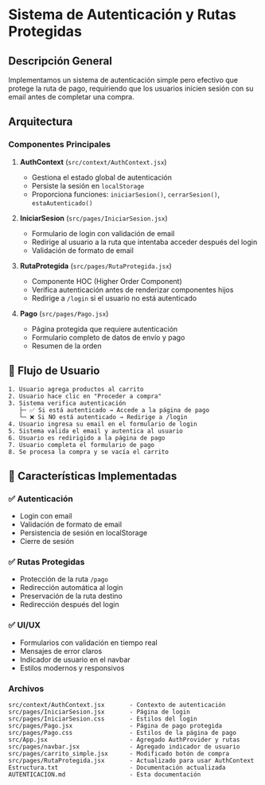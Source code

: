 #  Sistema de Autenticación y Rutas Protegidas

##  Descripción General

Implementamos un sistema de autenticación simple pero efectivo que protege la ruta de pago, requiriendo que los usuarios inicien sesión con su email antes de completar una compra.

##  Arquitectura

### Componentes Principales

1. **AuthContext** (`src/context/AuthContext.jsx`)
   - Gestiona el estado global de autenticación
   - Persiste la sesión en `localStorage`
   - Proporciona funciones: `iniciarSesion()`, `cerrarSesion()`, `estaAutenticado()`

2. **IniciarSesion** (`src/pages/IniciarSesion.jsx`)
   - Formulario de login con validación de email
   - Redirige al usuario a la ruta que intentaba acceder después del login
   - Validación de formato de email

3. **RutaProtegida** (`src/pages/RutaProtegida.jsx`)
   - Componente HOC (Higher Order Component)
   - Verifica autenticación antes de renderizar componentes hijos
   - Redirige a `/login` si el usuario no está autenticado

4. **Pago** (`src/pages/Pago.jsx`)
   - Página protegida que requiere autenticación
   - Formulario completo de datos de envío y pago
   - Resumen de la orden

## 🔄 Flujo de Usuario

```
1. Usuario agrega productos al carrito
2. Usuario hace clic en "Proceder a compra"
3. Sistema verifica autenticación
   ├─ ✅ Si está autenticado → Accede a la página de pago
   └─ ❌ Si NO está autenticado → Redirige a /login
4. Usuario ingresa su email en el formulario de login
5. Sistema valida el email y autentica al usuario
6. Usuario es redirigido a la página de pago
7. Usuario completa el formulario de pago
8. Se procesa la compra y se vacía el carrito
```

## 🎯 Características Implementadas

### ✅ Autenticación
- Login con email
- Validación de formato de email
- Persistencia de sesión en localStorage
- Cierre de sesión

### ✅ Rutas Protegidas
- Protección de la ruta `/pago`
- Redirección automática al login
- Preservación de la ruta destino
- Redirección después del login

### ✅ UI/UX
- Formularios con validación en tiempo real
- Mensajes de error claros
- Indicador de usuario en el navbar
- Estilos modernos y responsivos

### Archivos
```
src/context/AuthContext.jsx       - Contexto de autenticación
src/pages/IniciarSesion.jsx       - Página de login
src/pages/IniciarSesion.css       - Estilos del login
src/pages/Pago.jsx                - Página de pago protegida
src/pages/Pago.css                - Estilos de la página de pago
src/App.jsx                       - Agregado AuthProvider y rutas
src/pages/navbar.jsx              - Agregado indicador de usuario
src/pages/carrito_simple.jsx      - Modificado botón de compra
src/pages/RutaProtegida.jsx       - Actualizado para usar AuthContext
Estructura.txt                    - Documentación actualizada
AUTENTICACION.md                  - Esta documentación
```


